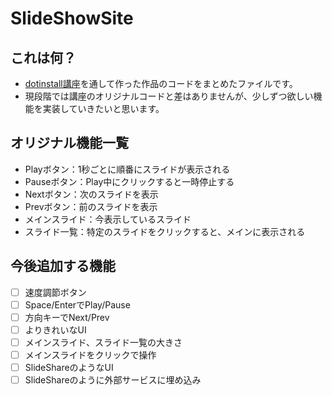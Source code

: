 # SlideShowSite

## これは何？
- [dotinstall講座](https://dotinstall.com/lessons/slideshow_js_v3)を通して作った作品のコードをまとめたファイルです。
- 現段階では講座のオリジナルコードと差はありませんが、少しずつ欲しい機能を実装していきたいと思います。

## オリジナル機能一覧
- Playボタン：1秒ごとに順番にスライドが表示される
- Pauseボタン：Play中にクリックすると一時停止する
- Nextボタン：次のスライドを表示
- Prevボタン：前のスライドを表示
- メインスライド：今表示しているスライド
- スライド一覧：特定のスライドをクリックすると、メインに表示される

## 今後追加する機能
- [ ] 速度調節ボタン
- [ ] Space/EnterでPlay/Pause
- [ ] 方向キーでNext/Prev
- [ ] よりきれいなUI
- [ ] メインスライド、スライド一覧の大きさ
- [ ] メインスライドをクリックで操作
- [ ] SlideShareのようなUI
- [ ] SlideShareのように外部サービスに埋め込み
